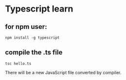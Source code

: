 # Typescript learn
## for npm user:
```
npm install -g typescript
```
## compile the .ts file
```
tsc hello.ts
```
There will be a new JavaScript file converted by compiler.